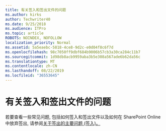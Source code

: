 ```yaml
---
title: 有关签入和签出文件的问题
ms.author: kirks
author: Techwriter40
ms.date: 9/25/2018
ms.audience: ITPro
ms.topic: article
ROBOTS: NOINDEX, NOFOLLOW
localization_priority: Normal
ms.assetid: 5a5eaebc-5818-4ce8-9d2c-e0d04f8c6f7d
ms.openlocfilehash: 98c7050ff9dbf684b9006b57cb3a30ca284c11b7
ms.sourcegitcommit: 1d98db8acb9959aba3b5e308a567ade6b62da56c
ms.translationtype: MT
ms.contentlocale: zh-CN
ms.lasthandoff: 08/22/2019
ms.locfileid: "36553645"
---
```

# <a name="questions-about-check-in-and-out-files"></a>有关签入和签出文件的问题

若要查看一些常见问题, 包括如何签入和签出文件以及如何在 SharePoint Online 中放弃签出, 请参阅[关于签出的主要问题 (签入)。](https://go.microsoft.com/fwlink/?linkid=2018786)
  

